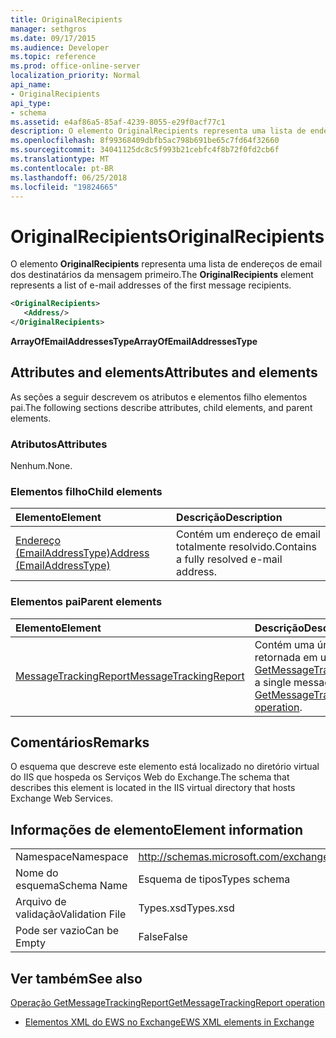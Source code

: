 ```yaml
---
title: OriginalRecipients
manager: sethgros
ms.date: 09/17/2015
ms.audience: Developer
ms.topic: reference
ms.prod: office-online-server
localization_priority: Normal
api_name:
- OriginalRecipients
api_type:
- schema
ms.assetid: e4af86a5-85af-4239-8055-e29f0acf77c1
description: O elemento OriginalRecipients representa uma lista de endereços de email dos destinatários da mensagem primeiro.
ms.openlocfilehash: 8f99368409dbfb5ac798b691be65c7fd64f32660
ms.sourcegitcommit: 34041125dc8c5f993b21cebfc4f8b72f0fd2cb6f
ms.translationtype: MT
ms.contentlocale: pt-BR
ms.lasthandoff: 06/25/2018
ms.locfileid: "19824665"
---
```

# <a name="originalrecipients"></a><span data-ttu-id="03c32-103">OriginalRecipients</span><span class="sxs-lookup"><span data-stu-id="03c32-103">OriginalRecipients</span></span>

<span data-ttu-id="03c32-104">O elemento **OriginalRecipients** representa uma lista de endereços de email dos destinatários da mensagem primeiro.</span><span class="sxs-lookup"><span data-stu-id="03c32-104">The **OriginalRecipients** element represents a list of e-mail addresses of the first message recipients.</span></span> 
  
```XML
<OriginalRecipients>
   <Address/>
</OriginalRecipients>
```

 <span data-ttu-id="03c32-105">**ArrayOfEmailAddressesType**</span><span class="sxs-lookup"><span data-stu-id="03c32-105">**ArrayOfEmailAddressesType**</span></span>
## <a name="attributes-and-elements"></a><span data-ttu-id="03c32-106">Attributes and elements</span><span class="sxs-lookup"><span data-stu-id="03c32-106">Attributes and elements</span></span>

<span data-ttu-id="03c32-107">As seções a seguir descrevem os atributos e elementos filho elementos pai.</span><span class="sxs-lookup"><span data-stu-id="03c32-107">The following sections describe attributes, child elements, and parent elements.</span></span>
  
### <a name="attributes"></a><span data-ttu-id="03c32-108">Atributos</span><span class="sxs-lookup"><span data-stu-id="03c32-108">Attributes</span></span>

<span data-ttu-id="03c32-109">Nenhum.</span><span class="sxs-lookup"><span data-stu-id="03c32-109">None.</span></span>
  
### <a name="child-elements"></a><span data-ttu-id="03c32-110">Elementos filho</span><span class="sxs-lookup"><span data-stu-id="03c32-110">Child elements</span></span>

|<span data-ttu-id="03c32-111">**Elemento**</span><span class="sxs-lookup"><span data-stu-id="03c32-111">**Element**</span></span>|<span data-ttu-id="03c32-112">**Descrição**</span><span class="sxs-lookup"><span data-stu-id="03c32-112">**Description**</span></span>|
|:-----|:-----|
|[<span data-ttu-id="03c32-113">Endereço (EmailAddressType)</span><span class="sxs-lookup"><span data-stu-id="03c32-113">Address (EmailAddressType)</span></span>](address-emailaddresstype.md) <br/> |<span data-ttu-id="03c32-114">Contém um endereço de email totalmente resolvido.</span><span class="sxs-lookup"><span data-stu-id="03c32-114">Contains a fully resolved e-mail address.</span></span>  <br/> |
   
### <a name="parent-elements"></a><span data-ttu-id="03c32-115">Elementos pai</span><span class="sxs-lookup"><span data-stu-id="03c32-115">Parent elements</span></span>

|<span data-ttu-id="03c32-116">**Elemento**</span><span class="sxs-lookup"><span data-stu-id="03c32-116">**Element**</span></span>|<span data-ttu-id="03c32-117">**Descrição**</span><span class="sxs-lookup"><span data-stu-id="03c32-117">**Description**</span></span>|
|:-----|:-----|
|[<span data-ttu-id="03c32-118">MessageTrackingReport</span><span class="sxs-lookup"><span data-stu-id="03c32-118">MessageTrackingReport</span></span>](messagetrackingreport.md) <br/> |<span data-ttu-id="03c32-119">Contém uma única mensagem retornada em uma [operação de GetMessageTrackingReport](getmessagetrackingreport-operation.md).</span><span class="sxs-lookup"><span data-stu-id="03c32-119">Contains a single message that is returned in a [GetMessageTrackingReport operation](getmessagetrackingreport-operation.md).</span></span>  <br/> |
   
## <a name="remarks"></a><span data-ttu-id="03c32-120">Comentários</span><span class="sxs-lookup"><span data-stu-id="03c32-120">Remarks</span></span>

<span data-ttu-id="03c32-121">O esquema que descreve este elemento está localizado no diretório virtual do IIS que hospeda os Serviços Web do Exchange.</span><span class="sxs-lookup"><span data-stu-id="03c32-121">The schema that describes this element is located in the IIS virtual directory that hosts Exchange Web Services.</span></span>
  
## <a name="element-information"></a><span data-ttu-id="03c32-122">Informações de elemento</span><span class="sxs-lookup"><span data-stu-id="03c32-122">Element information</span></span>

|||
|:-----|:-----|
|<span data-ttu-id="03c32-123">Namespace</span><span class="sxs-lookup"><span data-stu-id="03c32-123">Namespace</span></span>  <br/> |http://schemas.microsoft.com/exchange/services/2006/types  <br/> |
|<span data-ttu-id="03c32-124">Nome do esquema</span><span class="sxs-lookup"><span data-stu-id="03c32-124">Schema Name</span></span>  <br/> |<span data-ttu-id="03c32-125">Esquema de tipos</span><span class="sxs-lookup"><span data-stu-id="03c32-125">Types schema</span></span>  <br/> |
|<span data-ttu-id="03c32-126">Arquivo de validação</span><span class="sxs-lookup"><span data-stu-id="03c32-126">Validation File</span></span>  <br/> |<span data-ttu-id="03c32-127">Types.xsd</span><span class="sxs-lookup"><span data-stu-id="03c32-127">Types.xsd</span></span>  <br/> |
|<span data-ttu-id="03c32-128">Pode ser vazio</span><span class="sxs-lookup"><span data-stu-id="03c32-128">Can be Empty</span></span>  <br/> |<span data-ttu-id="03c32-129">False</span><span class="sxs-lookup"><span data-stu-id="03c32-129">False</span></span>  <br/> |
   
## <a name="see-also"></a><span data-ttu-id="03c32-130">Ver também</span><span class="sxs-lookup"><span data-stu-id="03c32-130">See also</span></span>



[<span data-ttu-id="03c32-131">Operação GetMessageTrackingReport</span><span class="sxs-lookup"><span data-stu-id="03c32-131">GetMessageTrackingReport operation</span></span>](getmessagetrackingreport-operation.md)


- [<span data-ttu-id="03c32-132">Elementos XML do EWS no Exchange</span><span class="sxs-lookup"><span data-stu-id="03c32-132">EWS XML elements in Exchange</span></span>](ews-xml-elements-in-exchange.md)

